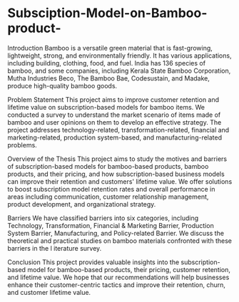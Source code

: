 # Subsciption-Model-on-Bamboo-product-

Introduction
Bamboo is a versatile green material that is fast-growing, lightweight, strong, and environmentally friendly. It has various applications, 
including building, clothing, food, and fuel. India has 136 species of bamboo, and some companies, including Kerala State Bamboo Corporation, 
Mutha Industries Beco, The Bamboo Bae, Codesustain, and Madake, produce high-quality bamboo goods.

Problem Statement
This project aims to improve customer retention and lifetime value on subscription-based models for bamboo items. 
We conducted a survey to understand the market scenario of items made of bamboo and user opinions on them to develop an effective strategy. 
The project addresses technology-related, transformation-related, financial and marketing-related, production system-based, and manufacturing-related 
problems.

Overview of the Thesis
This project aims to study the motives and barriers of subscription-based models for bamboo-based products, bamboo products, and their pricing, 
and how subscription-based business models can improve their retention and customers' lifetime value. We offer solutions to boost subscription 
model retention rates and overall performance in areas including communication, customer relationship management, product development, and organizational 
strategy.

Barriers
We have classified barriers into six categories, including Technology, Transformation, Financial & Marketing Barrier, Production System Barrier, 
Manufacturing, and Policy-related Barrier. We discuss the theoretical and practical studies on bamboo materials confronted with these barriers in the l
iterature survey.

Conclusion
This project provides valuable insights into the subscription-based model for bamboo-based products, their pricing, customer retention, and lifetime value.
We hope that our recommendations will help businesses enhance their customer-centric tactics and improve their retention, churn, and customer lifetime 
value.

